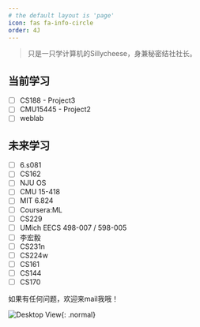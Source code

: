 ```yaml
---
# the default layout is 'page'
icon: fas fa-info-circle
order: 4J
---
```


> 只是一只学计算机的Sillycheese，身兼秘密结社社长。

## 当前学习

- [ ] CS188 - Project3
- [ ] CMU15445 - Project2
- [ ] weblab
## 未来学习

- [ ] 6.s081
- [ ] CS162
- [ ] NJU OS
- [ ] CMU 15-418
- [ ] MIT 6.824
- [ ] Coursera:ML
- [ ] CS229
- [ ] UMich EECS 498-007 / 598-005
- [ ] 李宏毅
- [ ] CS231n
- [ ] CS224w
- [ ] CS161
- [ ] CS144
- [ ] CS170

如果有任何问题，欢迎来mail我哦！

[我的Email]: si11ycheese6680@gmail.com

![Desktop View](/2024/08/18/pACXcTg.jpg){: .normal}





